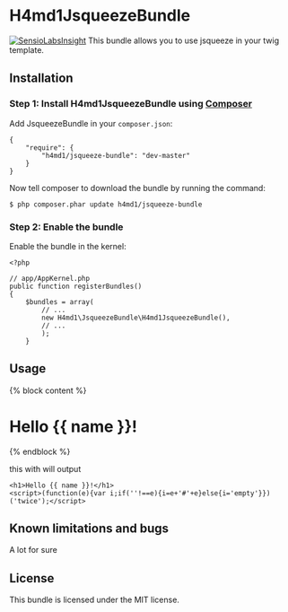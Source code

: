 
H4md1JsqueezeBundle
=====================

[![SensioLabsInsight](https://insight.sensiolabs.com/projects/073aa16d-fe30-40e3-ad30-745b33d2a440/big.png)](https://insight.sensiolabs.com/projects/073aa16d-fe30-40e3-ad30-745b33d2a440)
This bundle allows you to use jsqueeze in your twig template.

Installation
------------

### Step 1: Install H4md1JsqueezeBundle using [Composer](http://getcomposer.org)

Add JsqueezeBundle in your `composer.json`:

    {
        "require": {
            "h4md1/jsqueeze-bundle": "dev-master"
        }
    }

Now tell composer to download the bundle by running the command:

    $ php composer.phar update h4md1/jsqueeze-bundle

### Step 2: Enable the bundle

Enable the bundle in the kernel:

    <?php

    // app/AppKernel.php
    public function registerBundles()
    {
        $bundles = array(
            // ...
            new H4md1\JsqueezeBundle\H4md1JsqueezeBundle(),
            // ...
            );
        }

Usage
-----

{% block content %}
    <h1>Hello {{ name }}!</h1>
    <script>
        {%- jsqueeze -%}
        (function(str)
        {
            var newstr;
            if('' !== str){
                newstr = str+'#'+str;
            }
            else{
                newstr = 'empty';
            }
        })('twice');
        {%- endjsqueeze -%}
    </script>
{% endblock %}

this with will output

    <h1>Hello {{ name }}!</h1>
    <script>(function(e){var i;if(''!==e){i=e+'#'+e}else{i='empty'}})('twice');</script>

Known limitations and bugs
-----
A lot for sure


License
-------

This bundle is licensed under the MIT license.
